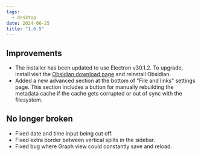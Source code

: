 ```yaml
---
tags:
  - desktop
date: 2024-06-25
title: "1.6.5"
---
```


## Improvements

- The installer has been updated to use Electron v30.1.2. To upgrade, install visit the [Obsidian download page](https://obsidian.md/download) and reinstall Obsidian.
- Added a new advanced section at the bottom of "File and links" settings page. This section includes a button for manually rebuilding the metadata cache if the cache gets corrupted or out of sync with the filesystem.

## No longer broken

- Fixed date and time input being cut off.
- Fixed extra border between vertical splits in the sidebar.
- Fixed bug where Graph view could constantly save and reload.
